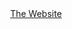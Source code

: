 <html lang="en">
<head>
    <meta charset="UTF-8">
    <meta name="viewport" content="width=device-width, initial-scale=1.0">
    <title>StartPage</title>
    <link rel="stylesheet" href="styles.css">
</head>
<body>
    <title> 
        Start Page
    </title>
        <header> <a href="https://tutelman.github.io/index.html">The Website</a></header>
</body>
</html>